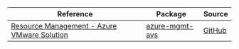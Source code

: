 | Reference | Package | Source |
|---|---|---|
|[Resource Management - Azure VMware Solution](mgmt-avs-readme.md)|[azure-mgmt-avs](https://pypi.org/project/azure-mgmt-avs)|[GitHub](https://github.com/Azure/azure-sdk-for-python/blob/main/sdk/compute/azure-mgmt-avs)|
